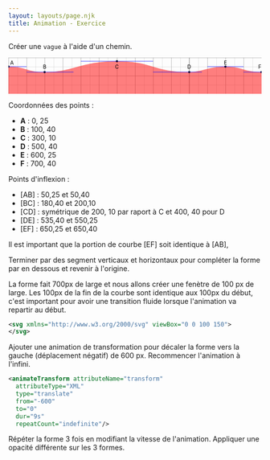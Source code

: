 ```yaml
---
layout: layouts/page.njk
title: Animation - Exercice
---
```


Créer une `vague` à l'aide d'un chemin.

<svg xmlns="http://www.w3.org/2000/svg" width="700" height="100" viewBox="0 0 700 100">
 <defs>
    <pattern id="tenthGrid" width="25" height="25" patternUnits="userSpaceOnUse">
      <path d="M 25 0 L 0 0 0 25" fill="none" stroke="gray" stroke-width="0.5"/>
    </pattern>
    <pattern id="fiftygrid" width="50" height="50" patternUnits="userSpaceOnUse">
      <rect width="50" height="50" fill="url(#tenthGrid)"/>
      <path d="M 50 0 L 0 0 0 50" fill="none" stroke="gray" stroke-width="1"/>
    </pattern>
    <symbol id="grid">
      <rect width="100%" height="100%" fill="url(#fiftygrid)"/>
      <path d="M 500 0 L 500 250 0 250" fill="none" stroke="gray" stroke-width="1"/>
    </symbol>
  </defs>
   <use href="#grid"/>
<path fill="red" opacity="0.5"
 d="M0,25
 C 50 25, 50 40, 100 40
 C 180 40 200 10 300 10
 S 400 40 500 40
 C 535 40 550 25 600 25
 C 650 25, 650 40, 700 40
 V 100 H 0 Z
 H 0 Z" />
  <circle cx="0" cy="25" r="3" fill="black" />
  <text x="5" y="20" fill="#000">A</text>
  <circle cx="100" cy="40" r="3" fill="black" />
  <text x="100" y="30" fill="#000" text-anchor="middle">B</text>
  <circle cx="300" cy="10" r="3" fill="black" />
  <text x="300" y="30" fill="#000" text-anchor="middle">C</text>
  <circle cx="500" cy="40" r="3" fill="black" />
  <text x="500" y="30" fill="#000" text-anchor="middle">D</text>
  <circle cx="600" cy="25" r="3" fill="black" />
  <text x="600" y="20" fill="#000" text-anchor="middle">E</text>
  <circle cx="700" cy="40" r="3" fill="black" />
  <text x="695" y="30" fill="#000" text-anchor="middle">F</text>
  <line x1="0" y1="25" x2="50" y2="25" stroke="blue" stroke="1" />
  <line x1="50" y1="40" x2="180" y2="40" stroke="blue" stroke="1" />
  <line x1="200" y1="10" x2="400" y2="10" stroke="blue" stroke="1" />
  <line x1="400" y1="40" x2="535" y2="40" stroke="blue" stroke="1" />
  <line x1="550" y1="25" x2="650" y2="25" stroke="blue" stroke="1" />
  <line x1="650" y1="40" x2="700" y2="40" stroke="blue" stroke="1" />
</svg>

Coordonnées des points :
- **A** : 0, 25
- **B** : 100, 40
- **C** : 300, 10
- **D** : 500, 40
- **E** : 600, 25
- **F** : 700, 40

Points d'inflexion :
- [AB] : 50,25 et 50,40
- [BC] : 180,40 et 200,10
- [CD] : symétrique de 200, 10 par raport à C et 400, 40 pour D
- [DE] : 535,40 et 550,25
- [EF] : 650,25 et 650,40

Il est important que la portion de courbe [EF] soit identique à [AB],

Terminer par des segment verticaux et horizontaux pour compléter la forme par en dessous et revenir à l'origine.

La forme fait 700px de large et nous allons créer une fenètre de 100 px de large.
Les 100px de la fin de la courbe sont identique aux 100px du début, c'est important pour avoir une transition fluide lorsque l'animation va repartir au début.

```svg
<svg xmlns="http://www.w3.org/2000/svg" viewBox="0 0 100 150">
</svg>
```

Ajouter une animation de transformation pour décaler la forme vers la gauche (déplacement négatif) de 600 px. Recommencer l'animation à l'infini.

```svg
<animateTransform attributeName="transform"
  attributeType="XML"
  type="translate"
  from="-600"
  to="0"
  dur="9s"
  repeatCount="indefinite"/>
```

Répéter la forme 3 fois en modifiant la vitesse de l'animation. Appliquer une opacité différente sur les 3 formes.

<div style="width:100%;height:200px;background:url(wave.svg) no-repeat; background-size: cover;background-position:bottom"></div>
